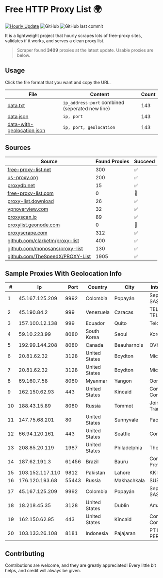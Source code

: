 
# Free HTTP Proxy List 🌍

[![Hourly Update](https://github.com/mertguvencli/http-proxy-list/actions/workflows/main.yml/badge.svg?branch=main)](https://github.com/mertguvencli/http-proxy-list/actions/workflows/main.yml)
![GitHub](https://img.shields.io/github/license/mertguvencli/http-proxy-list)
![GitHub last commit](https://img.shields.io/github/last-commit/mertguvencli/http-proxy-list)

It is a lightweight project that hourly scrapes lots of free-proxy sites, validates if it works, and serves a clean proxy list.


> Scraper found **3409** proxies at the latest update. Usable proxies are below.

## Usage

Click the file format that you want and copy the URL.


|File|Content|Count|
|----|-------|-----|
|[data.txt](https://raw.githubusercontent.com/mertguvencli/http-proxy-list/main/proxy-list/data.txt)|`ip_address:port` combined (seperated new line)|143|
|[data.json](https://raw.githubusercontent.com/mertguvencli/http-proxy-list/main/proxy-list/data.json)|`ip, port`|143|
|[data-with-geolocation.json](https://raw.githubusercontent.com/mertguvencli/http-proxy-list/main/proxy-list/data-with-geolocation.json)|`ip, port, geolocation`|143|

## Sources

|Source|Found Proxies|Succeed|
|------|-------------|-------|
|[free-proxy-list.net](https://free-proxy-list.net)|300|✅|
|[us-proxy.org](https://www.us-proxy.org)|200|✅|
|[proxydb.net](http://proxydb.net)|15|✅|
|[free-proxy-list.com](https://free-proxy-list.com/?page=&port=&type%5B%5D=http&type%5B%5D=https&up_time=0&search=Search)|0|🚫|
|[proxy-list.download](https://www.proxy-list.download/HTTP)|26|✅|
|[vpnoverview.com](https://vpnoverview.com/privacy/anonymous-browsing/free-proxy-servers)|32|✅|
|[proxyscan.io](https://www.proxyscan.io)|89|✅|
|[proxylist.geonode.com](https://proxylist.geonode.com/api/proxy-list?limit=300&page=1&sort_by=lastChecked&sort_type=desc&protocols=http,https)|0|🚫|
|[proxyscrape.com](https://api.proxyscrape.com/v2/?request=displayproxies&protocol=http&timeout=10000&country=all&ssl=all&anonymity=all)|312|✅|
|[github.com/clarketm/proxy-list](https://raw.githubusercontent.com/clarketm/proxy-list/master/proxy-list-raw.txt)|400|✅|
|[github.com/monosans/proxy-list](https://raw.githubusercontent.com/monosans/proxy-list/main/proxies/http.txt)|130|✅|
|[github.com/TheSpeedX/PROXY-List](https://raw.githubusercontent.com/TheSpeedX/PROXY-List/master/http.txt)|1905|✅|


## Sample Proxies With Geolocation Info

|#|Ip|Port|Country|City|Internet Service Provider|
|-|--|----|-------|----|-------------------------|
|1|45.167.125.209|9992|Colombia|Popayán|Sepcom Comunicaciones SAS|
|2|45.190.84.2|999|Venezuela|Caracas|TELECOM.CORPORATIVAS TELECORP, C.A|
|3|157.100.12.138|999|Ecuador|Quito|Telconet S.A|
|4|59.10.223.99|8080|South Korea|Seoul|Korea Telecom|
|5|192.99.144.208|8080|Canada|Beauharnois|OVH SAS|
|6|20.81.62.32|3128|United States|Boydton|Microsoft Corporation|
|7|20.81.62.32|3128|United States|Boydton|Microsoft Corporation|
|8|69.160.7.58|8080|Myanmar|Yangon|Ooredoo Myanmar Limited|
|9|162.150.62.93|443|United States|Kincaid|Comcast Cable Communications, LLC|
|10|188.43.15.89|8080|Russia|Tommot|Joint Stock Company TransTeleCom|
|11|147.75.68.201|80|United States|Sunnyvale|Packet Host, Inc.|
|12|66.94.120.161|443|United States|Seattle|Contabo Inc.|
|13|208.85.20.119|1987|United States|Philadelphia|The Constant Company|
|14|187.62.191.3|61456|Brazil|Bauru|Conexao Networks Provedor de Internet|
|15|103.152.117.110|9812|Pakistan|Lahore|KK Networks (Pvt) Ltd.|
|16|176.120.193.68|55443|Russia|Makhachkala|SUBNET05|
|17|45.167.125.209|9992|Colombia|Popayán|Sepcom Comunicaciones SAS|
|18|18.218.45.35|3128|United States|Dublin|Amazon.com, Inc.|
|19|162.150.62.95|443|United States|Kincaid|Comcast Cable Communications, LLC|
|20|103.133.26.108|8181|Indonesia|Pajajaran|PT PHATRIA INTI PERSADA|



## Contributing

Contributions are welcome, and they are greatly appreciated! Every
little bit helps, and credit will always be given.

